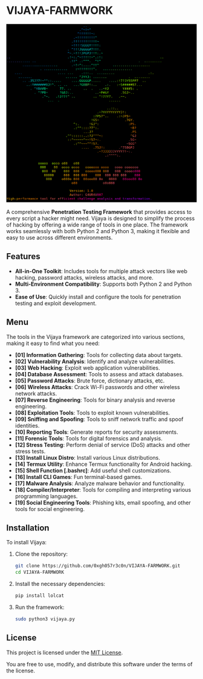 # VIJAYA-FARMWORK
![Vijaya Logo](logo.png)

A comprehensive **Penetration Testing Framework** that provides access to every script a hacker might need. Vijaya is designed to simplify the process of hacking by offering a wide range of tools in one place. The framework works seamlessly with both Python 2 and Python 3, making it flexible and easy to use across different environments.

## Features

- **All-in-One Toolkit**: Includes tools for multiple attack vectors like web hacking, password attacks, wireless attacks, and more.
- **Multi-Environment Compatibility**: Supports both Python 2 and Python 3.
- **Ease of Use**: Quickly install and configure the tools for penetration testing and exploit development.

## Menu

The tools in the Vijaya framework are categorized into various sections, making it easy to find what you need:

- **[01] Information Gathering**: Tools for collecting data about targets.
- **[02] Vulnerability Analysis**: Identify and analyze vulnerabilities.
- **[03] Web Hacking**: Exploit web application vulnerabilities.
- **[04] Database Assessment**: Tools to assess and attack databases.
- **[05] Password Attacks**: Brute force, dictionary attacks, etc.
- **[06] Wireless Attacks**: Crack Wi-Fi passwords and other wireless network attacks.
- **[07] Reverse Engineering**: Tools for binary analysis and reverse engineering.
- **[08] Exploitation Tools**: Tools to exploit known vulnerabilities.
- **[09] Sniffing and Spoofing**: Tools to sniff network traffic and spoof identities.
- **[10] Reporting Tools**: Generate reports for security assessments.
- **[11] Forensic Tools**: Tools for digital forensics and analysis.
- **[12] Stress Testing**: Perform denial of service (DoS) attacks and other stress tests.
- **[13] Install Linux Distro**: Install various Linux distributions.
- **[14] Termux Utility**: Enhance Termux functionality for Android hacking.
- **[15] Shell Function [.bashrc]**: Add useful shell customizations.
- **[16] Install CLI Games**: Fun terminal-based games.
- **[17] Malware Analysis**: Analyze malware behavior and functionality.
- **[18] Compiler/Interpreter**: Tools for compiling and interpreting various programming languages.
- **[19] Social Engineering Tools**: Phishing kits, email spoofing, and other tools for social engineering.

## Installation

To install Vijaya:

1. Clone the repository:
   ```bash
   git clone https://github.com/0xgh057r3c0n/VIJAYA-FARMWORK.git
   cd VIJAYA-FARMWORK
   ```

2. Install the necessary dependencies:
   ```bash
   pip install lolcat
   ```

3. Run the framework:
   ```bash
   sudo python3 vijaya.py  
   ```

## License

This project is licensed under the [MIT License](https://github.com/0xgh057r3c0n/VIJAYA-FARMWORK/blob/master/LICENSE). 

You are free to use, modify, and distribute this software under the terms of the license.
